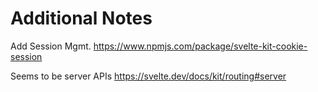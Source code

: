 # Additional Notes

Add Session Mgmt.
https://www.npmjs.com/package/svelte-kit-cookie-session

Seems to be server APIs
https://svelte.dev/docs/kit/routing#server
